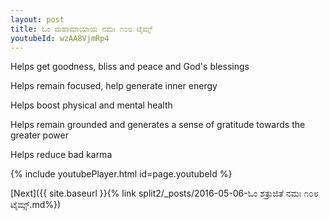 ```yaml
---
layout: post
title: ಓಂ ಮಹಾಮಾಯಾಯ ನಮಃ ೧೦೮ ಟೈಮ್ಸ್
youtubeId: wzAA8VjmRp4
---
```

 
 
Helps get goodness, bliss and peace and God's blessings
 
Helps remain focused, help generate inner energy 
 
Helps boost physical and mental health 
 
Helps remain grounded and generates a sense of gratitude towards the greater power 
 
Helps reduce bad karma
 
 
 
 


{% include youtubePlayer.html id=page.youtubeId %}
 
[Next]({{ site.baseurl }}{% link  split2/_posts/2016-05-06-ಓಂ ಶತ್ರುಜಿತೆ ನಮಃ ೧೦೮ ಟೈಮ್ಸ್.md%})
 
